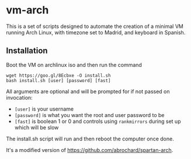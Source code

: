 # vm-arch

This is a set of scripts designed to automate the creation of a minimal VM running Arch Linux, with timezone set to Madrid, and keyboard in Spanish.


## Installation
Boot the VM on archlinux iso and then run the command
```shell
wget https://goo.gl/8Ecbxe -O install.sh
bash install.sh [user] [password] [fast]
```
All arguments are optional and will be prompted for if not passed on invocation:
- `[user]` is your username
- `[password]` is what you want the root and user password to be
- `[fast]` is boolean 1 or 0 and controls using `rankmirrors` during set up which will be slow

The install.sh script will run and then reboot the computer once done.


It's a modified version  of https://github.com/abrochard/spartan-arch.
